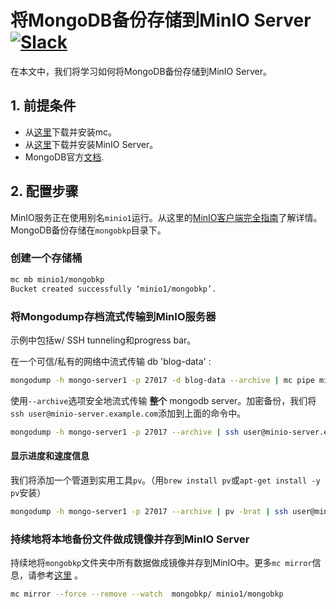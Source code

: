 # 将MongoDB备份存储到MinIO Server [![Slack](https://slack.min.io/slack?type=svg)](https://slack.min.io)

在本文中，我们将学习如何将MongoDB备份存储到MinIO Server。

## 1. 前提条件

* 从[这里](https://docs.min.io/docs/minio-client-quickstart-guide)下载并安装mc。
* 从[这里](https://docs.min.io/docs/minio-quickstart-guide)下载并安装MinIO Server。
* MongoDB官方[文档](https://docs.mongodb.com/).

## 2. 配置步骤

MinIO服务正在使用别名``minio1``运行。从这里的[MinIO客户端完全指南](https://docs.min.io/docs/minio-client-complete-guide)了解详情。MongoDB备份存储在``mongobkp``目录下。

### 创建一个存储桶

```sh
mc mb minio1/mongobkp
Bucket created successfully ‘minio1/mongobkp’.
```

### 将Mongodump存档流式传输到MinIO服务器

示例中包括w/ SSH tunneling和progress bar。

在一个可信/私有的网络中流式传输 db 'blog-data' :

```sh
mongodump -h mongo-server1 -p 27017 -d blog-data --archive | mc pipe minio1/mongobkp/backups/mongo-blog-data-`date +%Y-%m-%d`.archive
```

使用`--archive`选项安全地流式传输 **整个** mongodb server。加密备份，我们将`ssh user@minio-server.example.com`添加到上面的命令中。

```sh
mongodump -h mongo-server1 -p 27017 --archive | ssh user@minio-server.example.com mc pipe minio1/mongobkp/full-db-`date +%Y-%m-%d`.archive
```

#### 显示进度和速度信息

我们将添加一个管道到实用工具`pv`。（用`brew install pv`或`apt-get install -y pv`安装）

```sh
mongodump -h mongo-server1 -p 27017 --archive | pv -brat | ssh user@minio-server.example.com mc pipe minio1/mongobkp/full-db-`date +%Y-%m-%d`.archive
```

### 持续地将本地备份文件做成镜像并存到MinIO Server

持续地将``mongobkp``文件夹中所有数据做成镜像并存到MinIO中。更多``mc mirror``信息，请参考[这里](https://docs.min.io/docs/minio-client-complete-guide#mirror) 。

```sh
mc mirror --force --remove --watch  mongobkp/ minio1/mongobkp
```

